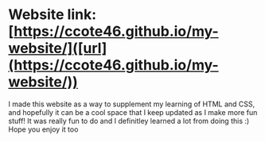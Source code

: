 # Website link: [https://ccote46.github.io/my-website/]([url](https://ccote46.github.io/my-website/))

I made this website as a way to supplement my learning of HTML and CSS, and hopefully it can be a cool space that I keep updated as I make more fun stuff!
It was really fun to do and I definitley learned a lot from doing this :)
Hope you enjoy it too
